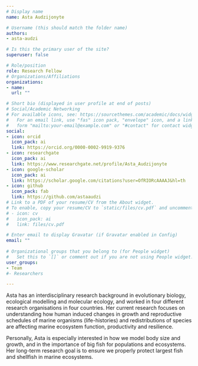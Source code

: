 ```yaml
---
# Display name
name: Asta Audzijonyte

# Username (this should match the folder name)
authors:
- asta-audzi

# Is this the primary user of the site?
superuser: false

# Role/position
role: Research Fellow
# Organizations/Affiliations
organizations:
- name: 
  url: ""

# Short bio (displayed in user profile at end of posts)
# Social/Academic Networking
# For available icons, see: https://sourcethemes.com/academic/docs/widgets/#icons
#   For an email link, use "fas" icon pack, "envelope" icon, and a link in the
#   form "mailto:your-email@example.com" or "#contact" for contact widget.
social:
- icon: orcid
  icon_pack: ai
  link: https://orcid.org/0000-0002-9919-9376
- icon: researchgate
  icon_pack: ai
  link: https://www.researchgate.net/profile/Asta_Audzijonyte
- icon: google-scholar
  icon_pack: ai
  link: https://scholar.google.com/citations?user=OfRIORcAAAAJ&hl=th
- icon: github
  icon_pack: fab
  link: https://github.com/astaaudzi
# Link to a PDF of your resume/CV from the About widget.
# To enable, copy your resume/CV to `static/files/cv.pdf` and uncomment the lines below.  
# - icon: cv
#   icon_pack: ai
#   link: files/cv.pdf

# Enter email to display Gravatar (if Gravatar enabled in Config)
email: ""
  
# Organizational groups that you belong to (for People widget)
#   Set this to `[]` or comment out if you are not using People widget.  
user_groups:
- Team
#- Researchers

---
```


Asta has an interdisciplinary research background in evolutionary biology, ecological modelling and molecular ecology, and worked in four different research organisations in four countries. Her current research focuses on understanding how human induced changes in growth and reproductive schedules of marine organisms (life-histories) and redistributions of species are affecting marine ecosystem function, productivity and resilience.

Personally, Asta is especially interested in how we model body size and growth, and in the importance of big fish for populations and ecosystems. Her long-term research goal is to ensure we properly protect largest fish and shellfish in marine ecosystems. 
